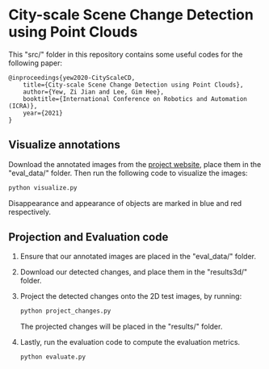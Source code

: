 # City-scale Scene Change Detection using Point Clouds
This "src/" folder in this repository contains some useful codes for the following paper:
```
@inproceedings{yew2020-CityScaleCD, 
    title={City-scale Scene Change Detection using Point Clouds}, 
    author={Yew, Zi Jian and Lee, Gim Hee}, 
    booktitle={International Conference on Robotics and Automation (ICRA)},
    year={2021} 
}
```

## Visualize annotations

Download the annotated images from the [project website](https://yewzijian.github.io/ChangeDet/), place them in the "eval_data/" folder. Then run the following code to visualize the images:

```bash
python visualize.py
```

Disappearance and appearance of objects are marked in blue and red respectively.

## Projection and Evaluation code

1. Ensure that our annotated images are placed in the "eval_data/" folder.

2. Download our detected changes, and place them in the "results3d/" folder.

3. Project the detected changes onto the 2D test images, by running:

   ```bash
   python project_changes.py
   ```

   The projected changes will be placed in the "results/" folder.
4. Lastly, run the evaluation code to compute the evaluation metrics.

   ```bash
   python evaluate.py
   ```

